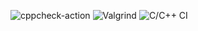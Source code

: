 ![cppcheck-action](https://github.com/stepin104482/Telecome-Billing-Management-System/workflows/cppcheck-action/badge.svg)  ![Valgrind](https://github.com/stepin104482/Telecome-Billing-Management-System/workflows/Valgrind/badge.svg?branch=main)  ![C/C++ CI](https://github.com/stepin104482/Telecome-Billing-Management-System/workflows/C/C++%20CI/badge.svg)
